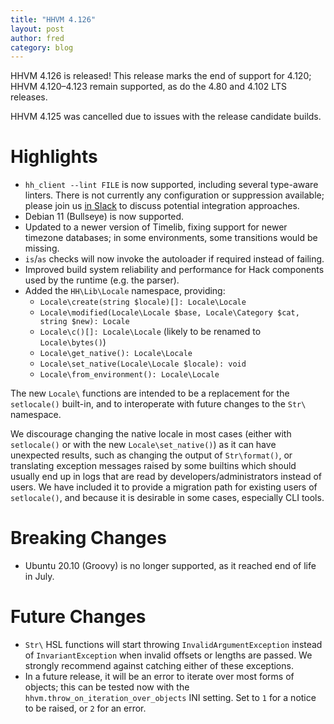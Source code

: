 ```yaml
---
title: "HHVM 4.126"
layout: post
author: fred
category: blog
---
```


HHVM 4.126 is released! This release marks the end of support for 4.120; HHVM 4.120&ndash;4.123 remain supported, as do the 4.80 and 4.102 LTS releases.

HHVM 4.125 was cancelled due to issues with the release candidate builds.

# Highlights

- `hh_client --lint FILE` is now supported, including several type-aware linters. There is not currently any
  configuration or suppression available; please join us [in Slack](https://hhvm.com/slack) to discuss
  potential integration approaches.
- Debian 11 (Bullseye) is now supported.
- Updated to a newer version of Timelib, fixing support for newer timezone
  databases; in some environments, some transitions would be missing.
- `is`/`as` checks will now invoke the autoloader if required instead of failing.
- Improved build system reliability and performance for Hack components used by
  the runtime (e.g. the parser).
- Added the `HH\Lib\Locale` namespace, providing:
  - `Locale\create(string $locale)[]: Locale\Locale`
  - `Locale\modified(Locale\Locale $base, Locale\Category $cat, string $new): Locale`
  - `Locale\c()[]: Locale\Locale` (likely to be renamed to `Locale\bytes()`)
  - `Locale\get_native(): Locale\Locale`
  - `Locale\set_native(Locale\Locale $locale): void`
  - `Locale\from_environment(): Locale\Locale`

The new `Locale\` functions are intended to be a replacement for the
`setlocale()` built-in, and to interoperate with future changes to the `Str\`
namespace.

We discourage changing the native locale in most cases (either with `setlocale()`
or with the new `Locale\set_native()`) as it can have unexpected results, such as
changing the output of `Str\format()`, or translating exception messages raised
by some builtins which should usually end up in logs that are read by
developers/administrators instead of users. We have included it to provide a
migration path for existing users of `setlocale()`, and because it is desirable
in some cases, especially CLI tools.

# Breaking Changes

- Ubuntu 20.10 (Groovy) is no longer supported, as it reached end of life in July.

# Future Changes

- `Str\` HSL functions will start throwing `InvalidArgumentException` instead of
  `InvariantException` when invalid offsets or lengths are passed. We strongly
  recommend against catching either of these exceptions.
- In a future release, it will be an error to iterate over most forms of
  objects; this can be tested now with the `hhvm.throw_on_iteration_over_objects`
  INI setting. Set to `1` for a notice to be raised, or `2` for an error.
